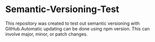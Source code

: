 # Semantic-Versioning-Test

This repository was created to test out semantic versioning with GitHub.Automatic updating can be done using npm version. This can involve major, minor, or patch changes.
